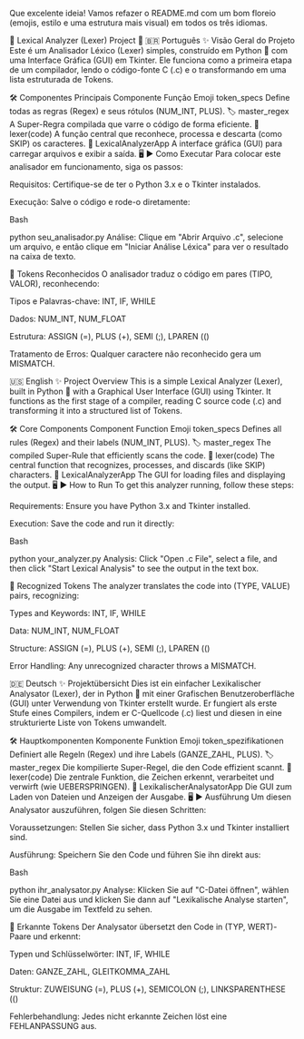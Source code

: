 Que excelente ideia! Vamos refazer o README.md com um bom floreio (emojis, estilo e uma estrutura mais visual) em todos os três idiomas.

🐍 Lexical Analyzer (Lexer) Project 🔎
🇧🇷 Português
✨ Visão Geral do Projeto
Este é um Analisador Léxico (Lexer) simples, construído em Python 🐍 com uma Interface Gráfica (GUI) em Tkinter. Ele funciona como a primeira etapa de um compilador, lendo o código-fonte C (.c) e o transformando em uma lista estruturada de Tokens.

🛠️ Componentes Principais
Componente	Função	Emoji
token_specs	Define todas as regras (Regex) e seus rótulos (NUM_INT, PLUS).	🏷️
master_regex	A Super-Regra compilada que varre o código de forma eficiente.	🚀
lexer(code)	A função central que reconhece, processa e descarta (como SKIP) os caracteres.	🧠
LexicalAnalyzerApp	A interface gráfica (GUI) para carregar arquivos e exibir a saída.	🖥️
▶️ Como Executar
Para colocar este analisador em funcionamento, siga os passos:

Requisitos: Certifique-se de ter o Python 3.x e o Tkinter instalados.

Execução: Salve o código e rode-o diretamente:

Bash

python seu_analisador.py
Análise: Clique em "Abrir Arquivo .c", selecione um arquivo, e então clique em "Iniciar Análise Léxica" para ver o resultado na caixa de texto.

🧩 Tokens Reconhecidos
O analisador traduz o código em pares (TIPO, VALOR), reconhecendo:

Tipos e Palavras-chave: INT, IF, WHILE

Dados: NUM_INT, NUM_FLOAT

Estrutura: ASSIGN (=), PLUS (+), SEMI (;), LPAREN (()

Tratamento de Erros: Qualquer caractere não reconhecido gera um MISMATCH.

🇺🇸 English
✨ Project Overview
This is a simple Lexical Analyzer (Lexer), built in Python 🐍 with a Graphical User Interface (GUI) using Tkinter. It functions as the first stage of a compiler, reading C source code (.c) and transforming it into a structured list of Tokens.

🛠️ Core Components
Component	Function	Emoji
token_specs	Defines all rules (Regex) and their labels (NUM_INT, PLUS).	🏷️
master_regex	The compiled Super-Rule that efficiently scans the code.	🚀
lexer(code)	The central function that recognizes, processes, and discards (like SKIP) characters.	🧠
LexicalAnalyzerApp	The GUI for loading files and displaying the output.	🖥️
▶️ How to Run
To get this analyzer running, follow these steps:

Requirements: Ensure you have Python 3.x and Tkinter installed.

Execution: Save the code and run it directly:

Bash

python your_analyzer.py
Analysis: Click "Open .c File", select a file, and then click "Start Lexical Analysis" to see the output in the text box.

🧩 Recognized Tokens
The analyzer translates the code into (TYPE, VALUE) pairs, recognizing:

Types and Keywords: INT, IF, WHILE

Data: NUM_INT, NUM_FLOAT

Structure: ASSIGN (=), PLUS (+), SEMI (;), LPAREN (()

Error Handling: Any unrecognized character throws a MISMATCH.

🇩🇪 Deutsch
✨ Projektübersicht
Dies ist ein einfacher Lexikalischer Analysator (Lexer), der in Python 🐍 mit einer Grafischen Benutzeroberfläche (GUI) unter Verwendung von Tkinter erstellt wurde. Er fungiert als erste Stufe eines Compilers, indem er C-Quellcode (.c) liest und diesen in eine strukturierte Liste von Tokens umwandelt.

🛠️ Hauptkomponenten
Komponente	Funktion	Emoji
token_spezifikationen	Definiert alle Regeln (Regex) und ihre Labels (GANZE_ZAHL, PLUS).	🏷️
master_regex	Die kompilierte Super-Regel, die den Code effizient scannt.	🚀
lexer(code)	Die zentrale Funktion, die Zeichen erkennt, verarbeitet und verwirft (wie UEBERSPRINGEN).	🧠
LexikalischerAnalysatorApp	Die GUI zum Laden von Dateien und Anzeigen der Ausgabe.	🖥️
▶️ Ausführung
Um diesen Analysator auszuführen, folgen Sie diesen Schritten:

Voraussetzungen: Stellen Sie sicher, dass Python 3.x und Tkinter installiert sind.

Ausführung: Speichern Sie den Code und führen Sie ihn direkt aus:

Bash

python ihr_analysator.py
Analyse: Klicken Sie auf "C-Datei öffnen", wählen Sie eine Datei aus und klicken Sie dann auf "Lexikalische Analyse starten", um die Ausgabe im Textfeld zu sehen.

🧩 Erkannte Tokens
Der Analysator übersetzt den Code in (TYP, WERT)-Paare und erkennt:

Typen und Schlüsselwörter: INT, IF, WHILE

Daten: GANZE_ZAHL, GLEITKOMMA_ZAHL

Struktur: ZUWEISUNG (=), PLUS (+), SEMICOLON (;), LINKSPARENTHESE (()

Fehlerbehandlung: Jedes nicht erkannte Zeichen löst eine FEHLANPASSUNG aus.